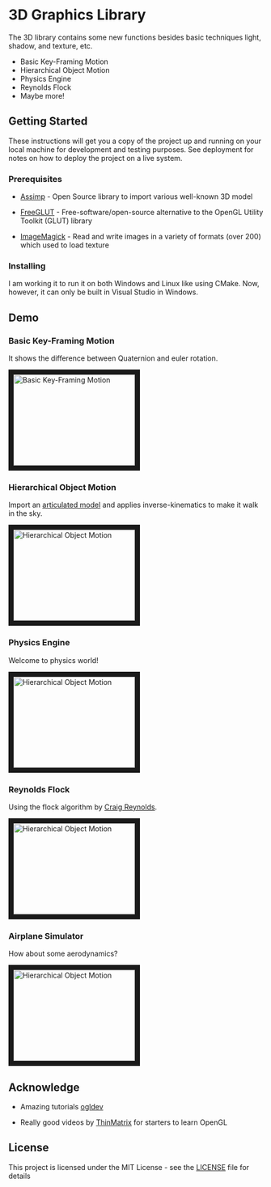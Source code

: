 
# 3D Graphics Library

The 3D library contains some new functions besides basic techniques light, shadow, and texture, etc. 
 * Basic Key-Framing Motion
 * Hierarchical Object Motion
 * Physics Engine
 * Reynolds Flock
 * Maybe more!

## Getting Started

These instructions will get you a copy of the project up and running on your local machine for development and testing purposes. See deployment for notes on how to deploy the project on a live system.

### Prerequisites


* [Assimp](http://assimp.sourceforge.net) - Open Source library to import various well-known 3D model

* [FreeGLUT](http://freeglut.sourceforge.net) - Free-software/open-source alternative to the OpenGL Utility Toolkit (GLUT) library

* [ImageMagick](https://www.imagemagick.org/script/index.php) - Read and write images in a variety of formats (over 200) which used to load texture

### Installing

I am working it to run it on both Windows and Linux like using CMake. Now, however, it can only be built in Visual Studio in Windows.


## Demo

### Basic Key-Framing Motion

It shows the difference between Quaternion and euler rotation.

<a href="http://www.youtube.com/watch?feature=player_embedded&v=jiebvmCKK_4
" target="_blank"><img src="https://img.youtube.com/vi/jiebvmCKK_4/0.jpg" 
alt="Basic Key-Framing Motion" width="240" height="180" border="10" /></a>

### Hierarchical Object Motion

Import an [articulated model](https://www.youtube.com/watch?v=f3Cr8Yx3GGA) and applies inverse-kinematics to make it walk in the sky.

<a href="http://www.youtube.com/watch?feature=player_embedded&v=r2I7Gmgsa_M
" target="_blank"><img src="https://img.youtube.com/vi/r2I7Gmgsa_M/0.jpg" 
alt="Hierarchical Object Motion" width="240" height="180" border="10" /></a>

### Physics Engine

Welcome to physics world!

<a href="http://www.youtube.com/watch?feature=player_embedded&v=5PaMIvX0Bng
" target="_blank"><img src="https://img.youtube.com/vi/5PaMIvX0Bng/0.jpg" 
alt="Hierarchical Object Motion" width="240" height="180" border="10" /></a>

### Reynolds Flock

Using the flock algorithm by [Craig Reynolds](https://www.red3d.com/cwr/boids/).

<a href="http://www.youtube.com/watch?feature=player_embedded&v=eenPqgRb59M
" target="_blank"><img src="https://img.youtube.com/vi/eenPqgRb59M/0.jpg" 
alt="Hierarchical Object Motion" width="240" height="180" border="10" /></a>

### Airplane Simulator

How about some aerodynamics?

<a href="http://www.youtube.com/watch?feature=player_embedded&v=t5UHVqV5qtw
" target="_blank"><img src="https://img.youtube.com/vi/t5UHVqV5qtw/0.jpg" 
alt="Hierarchical Object Motion" width="240" height="180" border="10" /></a>



## Acknowledge

* Amazing tutorials [ogldev](http://ogldev.atspace.co.uk)

* Really good videos by [ThinMatrix](https://www.youtube.com/user/ThinMatrix) for starters to learn OpenGL 

## License

This project is licensed under the MIT License - see the [LICENSE](LICENSE) file for details
